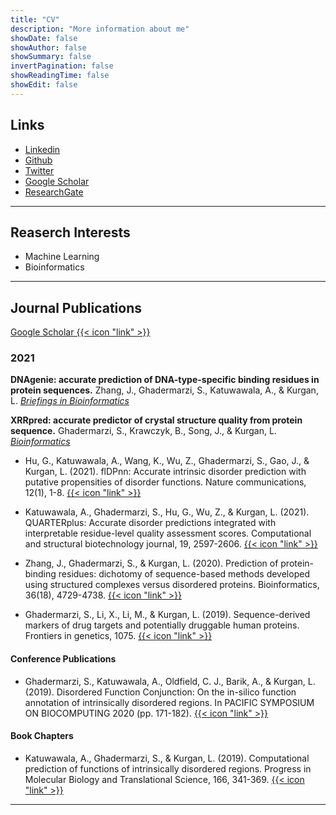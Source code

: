 ```yaml
---
title: "CV"
description: "More information about me"
showDate: false
showAuthor: false
showSummary: false
invertPagination: false
showReadingTime: false
showEdit: false
---
```


## Links

- [Linkedin](https://www.linkedin.com/in/sina-ghadermarzi/)
- [Github](https://github.com/sinaghadermarzi)
- [Twitter](https://twitter.com/GhadermarziSina)
- [Google Scholar](https://scholar.google.com/citations?user=AcpzHc8AAAAJ&hl=en)
- [ResearchGate](https://www.researchgate.net/profile/Sina-Ghadermarzi-2)

---
## Reaserch Interests
- Machine Learning 
- Bioinformatics

---
## Journal Publications 
[Google Scholar  {{< icon "link" >}}](https://scholar.google.com/citations?user=AcpzHc8AAAAJ&hl=en)

### 2021 

**DNAgenie: accurate prediction of DNA-type-specific binding residues in protein sequences.**
Zhang, J., Ghadermarzi, S., Katuwawala, A., & Kurgan, L. 
[_Briefings in Bioinformatics_](https://doi.org/10.1093/bib/bbab336)


**XRRpred: accurate predictor of crystal structure quality from protein sequence.**
Ghadermarzi, S., Krawczyk, B., Song, J., & Kurgan, L.
[_Bioinformatics_](https://doi.org/10.1093/bioinformatics/btab509)




- Hu, G., Katuwawala, A., Wang, K., Wu, Z., Ghadermarzi, S., Gao, J., & Kurgan, L. (2021). flDPnn: Accurate intrinsic disorder prediction with putative propensities of disorder functions. Nature communications, 12(1), 1-8.  [{{< icon "link" >}} ](https://doi.org/10.1038/s41467-021-24773-7)

- Katuwawala, A., Ghadermarzi, S., Hu, G., Wu, Z., & Kurgan, L. (2021). QUARTERplus: Accurate disorder predictions integrated with interpretable residue-level quality assessment scores. Computational and structural biotechnology journal, 19, 2597-2606.  [{{< icon "link" >}} ](https://doi.org/10.1016/j.csbj.2021.04.066)

- Zhang, J., Ghadermarzi, S., & Kurgan, L. (2020). Prediction of protein-binding residues: dichotomy of sequence-based methods developed using structured complexes versus disordered proteins. Bioinformatics, 36(18), 4729-4738.  [{{< icon "link" >}} ](https://doi.org/10.1093/bioinformatics/btaa573)

- Ghadermarzi, S., Li, X., Li, M., & Kurgan, L. (2019). Sequence-derived markers of drug targets and potentially druggable human proteins. Frontiers in genetics, 1075.  [{{< icon "link" >}} ](https://doi.org/10.3389/fgene.2019.01075)


#### Conference Publications
- Ghadermarzi, S., Katuwawala, A., Oldfield, C. J., Barik, A., & Kurgan, L. (2019). Disordered Function Conjunction: On the in-silico function annotation of intrinsically disordered regions. In PACIFIC SYMPOSIUM ON BIOCOMPUTING 2020 (pp. 171-182).  [{{< icon "link" >}} ](https://doi.org/10.1142/9789811215636_0016)

#### Book Chapters
- Katuwawala, A., Ghadermarzi, S., & Kurgan, L. (2019). Computational prediction of functions of intrinsically disordered regions. Progress in Molecular Biology and Translational Science, 166, 341-369.  [{{< icon "link" >}} ](https://doi.org/10.1016/bs.pmbts.2019.04.006)





---

